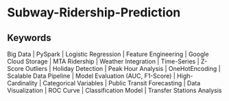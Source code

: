 # Subway-Ridership-Prediction

## Keywords
Big Data | PySpark | Logistic Regression | Feature Engineering | Google Cloud Storage | MTA Ridership | Weather Integration | Time-Series | Z-Score Outliers | Holiday Detection | Peak Hour Analysis | OneHotEncoding | Scalable Data Pipeline | Model Evaluation (AUC, F1-Score) | High-Cardinality | Categorical Variables | Public Transit Forecasting | Data Visualization | ROC Curve | Classification Model | Transfer Stations Analysis

